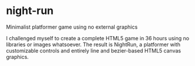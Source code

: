 # night-run
Minimalist platformer game using no external graphics

I challenged myself to create a complete HTML5 game in 36 hours using no libraries or images whatsoever.
The result is NightRun, a platformer with customizable controls and entirely line and bezier-based
HTML5 canvas graphics.
